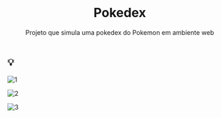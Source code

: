<br />
<p align="center">
    <h1 align="center">Pokedex</h1>

  <p align="center">    
     Projeto que simula uma pokedex do Pokemon em ambiente web     <br />
    <br />
  </p> 
  
  ## :bulb:
  
  ![1](https://user-images.githubusercontent.com/34948480/236256051-1eab4d78-8ba7-418e-8e35-7d0eb8dc3187.png)
  
  
  
  ![2](https://user-images.githubusercontent.com/34948480/236256063-2777bd2f-36e8-480a-8e73-4405267a0679.png)
  
  
  
  
  ![3](https://user-images.githubusercontent.com/34948480/236256079-a4426428-6a2b-4288-8a54-ad62c5e4036e.png)

